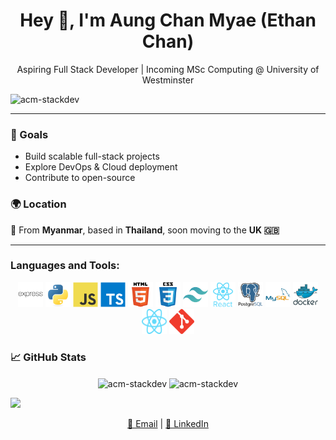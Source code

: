 
<h1 align="center">Hey 👋, I'm Aung Chan Myae (Ethan Chan)</h1>
<p align="center">
  Aspiring Full Stack Developer | Incoming MSc Computing @ University of Westminster  
</p>
<p align="left"> <img src="https://komarev.com/ghpvc/?username=acm-stackdev&label=Profile%20views&color=0e75b6&style=flat" alt="acm-stackdev" /> </p>


<hr/>

<h3>🎯 Goals</h3>
<ul>
  <li>Build scalable full-stack projects</li>
  <li>Explore DevOps & Cloud deployment</li>
  <li>Contribute to open-source</li>
</ul>

<h3>🌍 Location</h3>
<p>📍 From <strong>Myanmar</strong>, based in <strong>Thailand</strong>, soon moving to the <strong>UK 🇬🇧</strong></p>

<hr/>


</div><h3 align="left">Languages and Tools:</h3>

<p align="center">
<img src="https://raw.githubusercontent.com/teamedwardforever/Readme-Generator/71f25dd8b98329b168142a6b782a107b75eab178/svg/Skills/Backend/express-original-wordmark.svg" alt="Express" width="40" height="40"/>
<img src="https://raw.githubusercontent.com/teamedwardforever/Readme-Generator/71f25dd8b98329b168142a6b782a107b75eab178/svg/Skills/Languages/python-original.svg" alt="Python" width="40" height="40"/>
<img src="https://raw.githubusercontent.com/teamedwardforever/Readme-Generator/71f25dd8b98329b168142a6b782a107b75eab178/svg/Skills/Languages/javascript-original.svg" alt="Javascript" width="40" height="40"/>
<img src="https://raw.githubusercontent.com/teamedwardforever/Readme-Generator/71f25dd8b98329b168142a6b782a107b75eab178/svg/Skills/Languages/typescript-original.svg" alt="Typescript" width="40" height="40"/>
<img src="https://raw.githubusercontent.com/teamedwardforever/Readme-Generator/71f25dd8b98329b168142a6b782a107b75eab178/svg/Skills/Frontend/html5-original-wordmark.svg" alt="HTML" width="40" height="40"/>
<img src="https://raw.githubusercontent.com/teamedwardforever/Readme-Generator/71f25dd8b98329b168142a6b782a107b75eab178/svg/Skills/Frontend/css3-original-wordmark.svg" alt="Css" width="40" height="40"/>
<img src="https://raw.githubusercontent.com/teamedwardforever/Readme-Generator/71f25dd8b98329b168142a6b782a107b75eab178/svg/Skills/Frontend/tailwindcss-icon.svg" alt="Tailwindcss" width="40" height="40"/>
<img src="https://raw.githubusercontent.com/teamedwardforever/Readme-Generator/71f25dd8b98329b168142a6b782a107b75eab178/svg/Skills/Frontend/react-original-wordmark.svg" alt="React" width="40" height="40"/>
<img src="https://raw.githubusercontent.com/teamedwardforever/Readme-Generator/71f25dd8b98329b168142a6b782a107b75eab178/svg/Skills/Database/postgresql-original-wordmark.svg" alt="Postgresql" width="40" height="40"/>
<img src="https://raw.githubusercontent.com/teamedwardforever/Readme-Generator/71f25dd8b98329b168142a6b782a107b75eab178/svg/Skills/Database/mysql-original-wordmark.svg" alt="Mysql" width="40" height="40"/>
<img src="https://raw.githubusercontent.com/teamedwardforever/Readme-Generator/71f25dd8b98329b168142a6b782a107b75eab178/svg/Skills/Devops/docker-original-wordmark.svg" alt="Docker" width="40" height="40"/>
<img src="https://raw.githubusercontent.com/teamedwardforever/Readme-Generator/71f25dd8b98329b168142a6b782a107b75eab178/svg/Skills/Mobile/header_logo.svg" alt="React Native" width="40" height="40"/>
<img src="https://raw.githubusercontent.com/teamedwardforever/Readme-Generator/71f25dd8b98329b168142a6b782a107b75eab178/svg/Skills/Other/git-scm-icon.svg" alt="Git" width="40" height="40"/>
</p>

<h3>📈 GitHub Stats</h3>

<p align="center">
<img align="center" height="180em" src="https://github-readme-stats.vercel.app/api/top-langs/?username=acm-stackdev&layout=compact&theme=tokyonight" alt=acm-stackdev />

<img align="center" height="180em" src="https://github-readme-streak-stats.herokuapp.com/?user=acm-stackdev&theme=tokyonight" alt="acm-stackdev" />
</p>
<img src="https://raw.githubusercontent.com/Trilokia/Trilokia/379277808c61ef204768a61bbc5d25bc7798ccf1/bottom_header.svg" />

<!-- Optional link icons -->
<p align="center">
 <!-- <a href="https://your-portfolio.com" target="_blank">🌐 Portfolio</a> | -->
  <a href="acm.dev@outlook.con">📧 Email</a> |
  <a href="https://linkedin.com/in/your-link](https://www.linkedin.com/in/aung-chan-myae-7b94042a5">🔗 LinkedIn</a>
</p>


